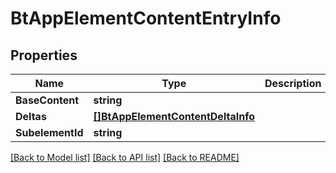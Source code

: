 # BtAppElementContentEntryInfo

## Properties

Name | Type | Description | Notes
------------ | ------------- | ------------- | -------------
**BaseContent** | **string** |  | [optional] 
**Deltas** | [**[]BtAppElementContentDeltaInfo**](BTAppElementContentDeltaInfo.md) |  | [optional] 
**SubelementId** | **string** |  | [optional] 

[[Back to Model list]](../README.md#documentation-for-models) [[Back to API list]](../README.md#documentation-for-api-endpoints) [[Back to README]](../README.md)


